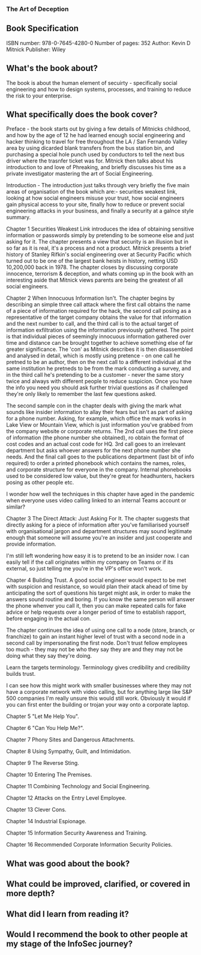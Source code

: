 ### The Art of Deception

## Book Specification
ISBN number: 978-0-7645-4280-0
Number of pages: 352
Author: Kevin D Mitnick
Publisher: Wiley


## What's the book about?
The book is about the human element of secuirty - specifically social engineering and how to design systems, processes, and training to reduce the risk to your enterprise.


## What specifically does the book cover?
Preface - the book starts out by giving a few details of Mitnicks childhood, and how by the age of 12 he had learned enough social engineering and hacker thinking to travel for free throughout the LA / San Fernando Valley area by using dicarded blank transfers from the bus station bin, and purchasing a special hole punch used by conductors to tell the next bus driver where the trasnfer ticket was for. Mitnick then talks about his introduction to and love of Phreaking, and briefly discusses his time as a private investigator mastering the art of Social Engineering.

Introduction - The introduction just talks through very briefly the five main areas of organisation of the book which are:- securities weakest link, looking at how social engineers misuse your trust, how social engineers gain physical access to your site, finally how to reduce or prevent social engineering attacks in your business, and finally a security at a galnce style summary.

Chapter 1 Securities Weakest Link introduces the idea of obtaining sensitive information or passwords simply by pretending to be someone else and just asking for it. The chapter presents a view that security is an illusion but in so far as it is real, it's a process and not a product. Mitnick presents a brief history of Stanley Rifkin's social engineering over at Security Pacific which turned out to be one of the largest bank heists in history, netting USD 10,200,000 back in 1978. The chapter closes by discussing corporate innocence, terrorism & deception, and whats coming up in the book with an interesting aside that Mitnick views parents are being the greatest of all social engineers.

Chapter 2 When Innocuous Information Isn't. The chapter begins by describing an simple three call attack where the first call obtains the name of a piece of information required for the hack, the second call posing as a representative of the target company obtains the value for that information and the next number to call, and the third call is to the actual target of information exfiltration using the information previously gathered. The point is that individual pieces of seemingly innocuous information gathered over time and distance can be brought together to achieve something else of far greater significance. The 'con' as Mitnick describes it is then disassembled and analysed in detail, which is mostly using pretence - on one call he pretned to be an author, then on the next call to a different individual at the same institution he pretneds to be from the mark conducting a survey, and in the third call he's pretending to be a customer - never the same story twice and always with different people to reduce suspicion. Once you have the info you need you should ask further trivial questions as if challenged they're only likely to remember the last few questions asked.

The second sample con in the chapter deals with giving the mark what sounds like insider information to allay their fears but isn't as part of asking for a phone number. Asking, for example, which office the mark works in Lake View or Mountain View, which is just information you've grabbed from the company website or corporate returns. The 2nd call uses the first piece of information (the phone number she obtained), ro obtain the format of cost codes and an actual cost code for HQ. 3rd call goes to an irrelevant department but asks whoever answers for the next phone number she needs. And the final call goes to the publications department (last bit of info required) to order a printed phonebook which contains the names, roles, and corporate structure for everyone in the company.  Internal phonebooks used to be considered low value, but they're great for headhunters, hackers posing as other people etc.

I wonder how well the techniques in this chapter have aged in the pandemic when everyone uses video calling linked to an internal Teams account or similar?

Chapter 3 The Direct Attack: Just Asking For It. The chapter suggests that directly asking for a piece of information after you've familiarised yourself with organisational jargon and department structures may sound legitimate enough that someone will assume you're an insider and just cooperate and provide information. 

I'm still left wondering how easy it is to pretend to be an insider now.  I can easily tell if the call originates within my company on Teams or if its external, so just telling me you're in the VP's office won't work.

Chapter 4 Building Trust. A good social engineer would expect to be met with suspicion and resistance, so would plan their atack ahead of time by anticipating the sort of questions his target might ask, in order to make the answers sound routine and boring.   If you know the same person will answer the phone whenver you call it, then you can make repeated calls for fake advice or help requests over a longer period of time to establish rapport, before engaging in the actual con.

The chapter continues the idea of using one call to a node (store, branch, or franchize) to gain an instant higher level of trust with a second node in a second call by impersonating the first node. Don't trust fellow employees too much - they may not be who they say they are and they may not be doing what they say they're doing.

Learn the targets terminology. Terminology gives credibility and credibility builds trust.

I can see how this might work with smaller businesses where they may not have a corporate network with video calling, but for anything large like S&P 500 companies I'm really unsure this would still work.  Obviously it would if you can first enter the building or trojan your way onto a corporate laptop.

Chapter 5 "Let Me Help You".

Chapter 6 "Can You Help Me?".

Chapter 7 Phony Sites and Dangerous Attachments.

Chapter 8 Using Sympathy, Guilt, and Intimidation.

Chapter 9 The Reverse Sting.

Chapter 10 Entering The Premises.

Chapter 11 Combining Technology and Social Engineering.

Chapter 12 Attacks on the Entry Level Employee.

Chapter 13 Clever Cons.

Chapter 14 Industrial Espionage.

Chapter 15 Information Security Awareness and Training.

Chapter 16 Recommended Corporate Information Security Policies.

## What was good about the book?


## What could be improved, clarified, or covered in more depth?


## What did I learn from reading it?


## Would I recommend the book to other people at my stage of the InfoSec journey?

